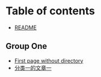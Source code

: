 # Table of contents

* [README](README.md)

## Group One

* [First page without directory](group-one/first-page-without-directory.md)
* [分类一的文章一](group-one/fen-lei-yi-de-wen-zhang-yi.md)

